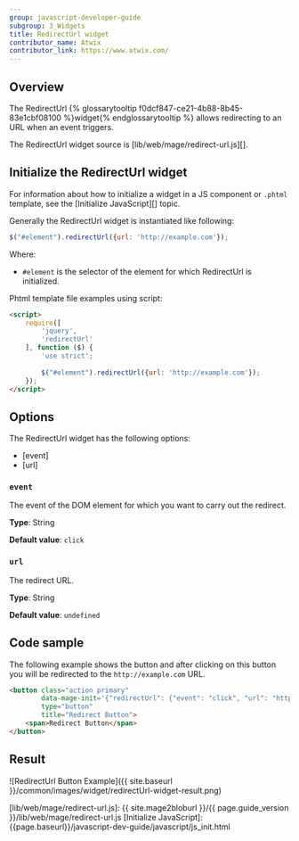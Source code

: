 ```yaml
---
group: javascript-developer-guide
subgroup: 3_Widgets
title: RedirectUrl widget
contributor_name: Atwix
contributor_link: https://www.atwix.com/
---
```


## Overview

The RedirectUrl {% glossarytooltip f0dcf847-ce21-4b88-8b45-83e1cbf08100 %}widget{% endglossarytooltip %} allows redirecting to an URL when an event triggers.

The RedirectUrl widget source is [lib/web/mage/redirect-url.js][].

## Initialize the RedirectUrl widget

For information about how to initialize a widget in a JS component or `.phtml` template, see the [Initialize JavaScript][] topic.

Generally the RedirectUrl widget is instantiated like following:

```javascript
$("#element").redirectUrl({url: 'http://example.com'});
```

Where:

- `#element` is the selector of the element for which RedirectUrl is initialized.

Phtml template file examples using script:

```html
<script>
    require([
        'jquery',
        'redirectUrl'
    ], function ($) {
        'use strict';
        
        $("#element").redirectUrl({url: 'http://example.com'});
    });
</script>
```

## Options

The RedirectUrl widget has the following options:

- [event]
- [url]

### `event`

The event of the DOM element for which you want to carry out the redirect.

**Type**: String

**Default value**: `click`

### `url`

The redirect URL.

**Type**: String

**Default value**: `undefined`

## Code sample

The following example shows the button and after clicking on this button you will be redirected to the `http://example.com` URL.

```html
<button class="action primary"
        data-mage-init='{"redirectUrl": {"event": "click", "url": "http://example.com"}}'
        type="button"
        title="Redirect Button">
    <span>Redirect Button</span>
</button>
```

## Result

![RedirectUrl Button Example]({{ site.baseurl }}/common/images/widget/redirectUrl-widget-result.png)

<!-- Link Definitions -->
[lib/web/mage/redirect-url.js]: {{ site.mage2bloburl }}/{{ page.guide_version }}/lib/web/mage/redirect-url.js
[Initialize JavaScript]: {{page.baseurl}}/javascript-dev-guide/javascript/js_init.html
